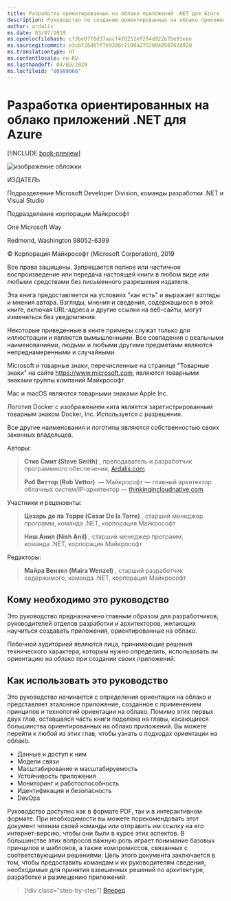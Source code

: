 ```yaml
---
title: Разработка ориентированных на облако приложений .NET для Azure
description: Руководство по созданию ориентированных на облако приложений, использующих контейнеры, микрослужбы и бессерверные функции Azure.
author: ardalis
ms.date: 03/07/2019
ms.openlocfilehash: cf3be07f0d37aacf4f0252ef2f4d922b7be93eee
ms.sourcegitcommit: e3cbf26d67f7e9286c7108a2752804050762d02d
ms.translationtype: HT
ms.contentlocale: ru-RU
ms.lasthandoff: 04/09/2020
ms.locfileid: "80989068"
---
```

# <a name="architecting-cloud-native-net-applications-for-azure"></a>Разработка ориентированных на облако приложений .NET для Azure

[!INCLUDE [book-preview](../../../includes/book-preview.md)]

![изображение обложки](./media/cover.png)

ИЗДАТЕЛЬ

Подразделение Microsoft Developer Division, команды разработки .NET и Visual Studio

Подразделение корпорации Майкрософт

One Microsoft Way

Redmond, Washington 98052-6399

&copy; Корпорация Майкрософт (Microsoft Corporation), 2019

Все права защищены. Запрещается полное или частичное воспроизведение или передача настоящей книги в любом виде или любыми средствами без письменного разрешения издателя.

Эта книга предоставляется на условиях "как есть" и выражает взгляды и мнения автора. Взгляды, мнения и сведения, содержащиеся в этой книге, включая URL-адреса и другие ссылки на веб-сайты, могут изменяться без уведомления.

Некоторые приведенные в книге примеры служат только для иллюстрации и являются вымышленными. Все совпадения с реальными наименованиями, людьми и любыми другими предметами являются непреднамеренными и случайными.

Microsoft и товарные знаки, перечисленные на странице "Товарные знаки" на сайте https://www.microsoft.com, являются товарными знаками группы компаний Майкрософт.

Mac и macOS являются товарными знаками Apple Inc.

Логотип Docker с изображением кита является зарегистрированным товарным знаком Docker, Inc. Используется с разрешения.

Все другие наименования и логотипы являются собственностью своих законных владельцев.

Авторы:

> **Стив Смит (Steve Smith)** , преподаватель и разработчик программного обеспечения, [Ardalis.com](https://ardalis.com)
>
> **Роб Веттор (Rob Vettor)**  — Майкрософт — главный архитектор облачных систем/IP-архитектор — [thinkingincloudnative.com](http://thinkingincloudnative.com/about/)

Участники и рецензенты:

> **Цезарь де ла Торре (Cesar De la Torre)** , старший менеджер программ, команда .NET, корпорация Майкрософт
>
> **Ниш Анил (Nish Anil)** , старший менеджер программ, команда .NET, корпорация Майкрософт

Редакторы:

> **Майра Вензел (Maira Wenzel)** , старший разработчик содержимого, команда .NET, корпорация Майкрософт

## <a name="who-should-use-this-guide"></a>Кому необходимо это руководство

Это руководство предназначено главным образом для разработчиков, руководителей отделов разработки и архитекторов, желающих научиться создавать приложения, ориентированные на облако.

Побочной аудиторией являются лица, принимающие решения технического характера, которым нужно определить, использовать ли ориентацию на облако при создании своих приложений.

## <a name="how-you-can-use-this-guide"></a>Как использовать это руководство

Это руководство начинается с определения ориентации на облако и представляет эталонное приложение, созданное с применением принципов и технологий ориентации на облако. Помимо этих первых двух глав, оставшаяся часть книги поделена на главы, касающиеся большинства ориентированных на облако приложений. Вы можете перейти к любой из этих глав, чтобы узнать о подходах ориентации на облако.

- Данные и доступ к ним
- Модели связи
- Масштабирование и масштабируемость
- Устойчивость приложения
- Мониторинг и работоспособность
- Идентификация и безопасность
- DevOps

Руководство доступно как в формате PDF, так и в интерактивном формате. При необходимости вы можете порекомендовать этот документ членам своей команды или отправить им ссылку на его интернет-версию, чтобы они были в курсе этих аспектов. В большинстве этих вопросов важную роль играет понимание базовых принципов и шаблонов, а также компромиссов, связанных с соответствующими решениями. Цель этого документа заключается в том, чтобы предоставить командам и их руководителям сведения, необходимые для принятия взвешенных решений по архитектуре, разработке и размещению приложений.

>[!div class="step-by-step"]
>[Вперед](introduction.md)
